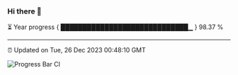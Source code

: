 ### Hi there 👋

⏳ Year progress { █████████████████████████████▁ } 98.37 %

---

⏰ Updated on Tue, 26 Dec 2023 00:48:10 GMT

![Progress Bar CI](https://github.com/liununu/liununu/workflows/Progress%20Bar%20CI/badge.svg)

